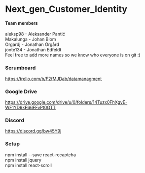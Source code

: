 # Next_gen_Customer_Identity

#### Team members
aleksp98 - Aleksander Pantić\
Makalunga - Johan Blom\
Orgardj - Jonathan Örgård\
jonte134 - Jonathan Edfeldt\
Feel free to add more names so we know who everyone is on git :)

### Scrumboard
https://trello.com/b/F2fMJDab/datamanagment

### Google Drive
https://drive.google.com/drive/u/0/folders/14Tuzx0FhXgvE-WF1YD9kF66FFvPt0GTT

### Discord
https://discord.gg/bw45Y9j

### Setup
npm install --save react-recaptcha\
npm install jquery\
npm install react-scroll
